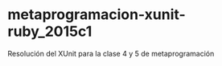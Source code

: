 metaprogramacion-xunit-ruby_2015c1
==================================

Resolución del XUnit para la clase 4 y 5 de metaprogramación

